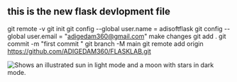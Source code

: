 ## this is the new flask devlopment file 
git remote -v
git init 
git config --global user.name  = adisoftflask
git config --global user.email = "adigedam360@gmail.com"
make changes 
git add .
git commit -m "first commit "
git branch -M main
git remote add origin https://github.com/ADIGEDAM360/FLASKLAB.git


<picture>
  <source media="(prefers-color-scheme: dark)" srcset="https://user-images.githubusercontent.com/25423296/163456776-7f95b81a-f1ed-45f7-b7ab-8fa810d529fa.png">
  <source media="(prefers-color-scheme: light)" srcset="https://user-images.githubusercontent.com/25423296/163456779-a8556205-d0a5-45e2-ac17-42d089e3c3f8.png">
  <img alt="Shows an illustrated sun in light mode and a moon with stars in dark mode." src="https://user-images.githubusercontent.com/25423296/163456779-a8556205-d0a5-45e2-ac17-42d089e3c3f8.png">
</picture>



